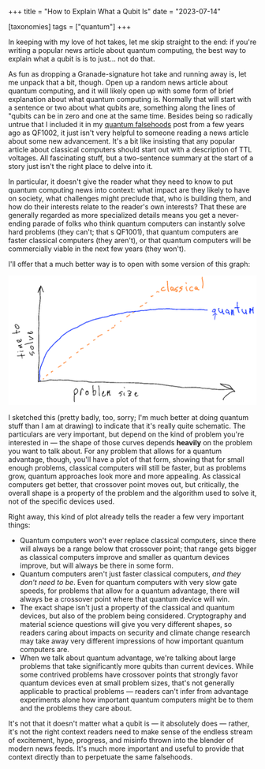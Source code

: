 +++
title = "How to Explain What a Qubit Is"
date = "2023-07-14"

[taxonomies]
tags = ["quantum"]
+++

In keeping with my love of hot takes, let me skip straight to the end: if you're writing a popular news article about quantum computing, the best way to explain what a qubit is is to just... not do that.

As fun as dropping a Granade-signature hot take and running away is, let me unpack that a bit, though. Open up a random news article about quantum computing, and it will likely open up with some form of brief explanation about what quantum computing is. Normally that will start with a sentence or two about what qubits are, something along the lines of "qubits can be in zero and one at the same time. Besides being so radically untrue that I included it in my [quantum falsehoods](https://gist.github.com/cgranade/c2f447cc130574e9f7e5f33728b2566f) post from a few years ago as QF1002, it just isn't very helpful to someone reading a news article about some new advancement. It's a bit like insisting that any popular article about classical computers should start out with a description of TTL voltages. All fascinating stuff, but a two-sentence summary at the start of a story just isn't the right place to delve into it.

In particular, it doesn't give the reader what they need to know to put quantum computing news into context: what impact are they likely to have on society, what challenges might preclude that, who is building them, and how do their interests relate to the reader's own interests? That these are generally regarded as more specialized details means you get a never-ending parade of folks who think quantum computers can instantly solve hard problems (they can't; that
s QF1001), that quantum computers are faster classical computers (they aren't), or that quantum computers will be commercially viable in the next few years (they won't).

I'll offer that a much better way is to open with some version of this graph:

![A hand-sketched graph comparing the time to solve problems of various sizes on classical and quantum computers, with classical computers eventually losing out to quantum devices.](./classical-v-quantum.png)

I sketched this (pretty badly, too, sorry; I'm much better at doing quantum stuff than I am at drawing) to indicate that it's really quite schematic. The particulars are very important, but depend on the kind of problem you're interested in — the shape of those curves depends **heavily** on the problem you want to talk about. For any problem that allows for a quantum advantage, though, you'll have a plot of that form, showing that for small enough problems, classical computers will still be faster, but as problems grow, quantum approaches look more and more appealing. As classical computers get better, that crossover point moves out, but critically, the overall shape is a property of the problem and the algorithm used to solve it, not of the specific devices used.

Right away, this kind of plot already tells the reader a few very important things:

- Quantum computers won't ever replace classical computers, since there will always be a range below that crossover point; that range gets bigger as classical computers improve and smaller as quantum devices improve, but will always be there in some form.
- Quantum computers aren't just faster classical computers, _and they don't need to be_. Even for quantum computers with very slow gate speeds, for problems that allow for a quantum advantage, there will always be a crossover point where that quantum device will win.
- The exact shape isn't just a property of the classical and quantum devices, but also of the problem being considered. Cryptography and material science questions will give you very different shapes, so readers caring about impacts on security and climate change research may take away very different impressions of how important quantum computers are.
- When we talk about quantum advantage, we're talking about large problems that take significantly more qubits than current devices. While some contrived problems have crossover points that strongly favor quantum devices even at small problem sizes, that's not generally applicable to practical problems — readers can't infer from advantage experiments alone how important quantum computers might be to them and the problems they care about.

It's not that it doesn't matter what a qubit is — it absolutely does — rather, it's not the right context readers need to make sense of the endless stream of excitement, hype, progress, and misinfo thrown into the blender of modern news feeds. It's much more important and useful to provide that context directly than to perpetuate the same falsehoods.
